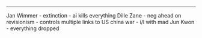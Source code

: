 
---
Jan Wimmer - extinction - ai kills everything
Dille Zane - neg ahead on revisionism - controls multiple links to US china war - i/l with mad
Jun Kwon - everything dropped 
